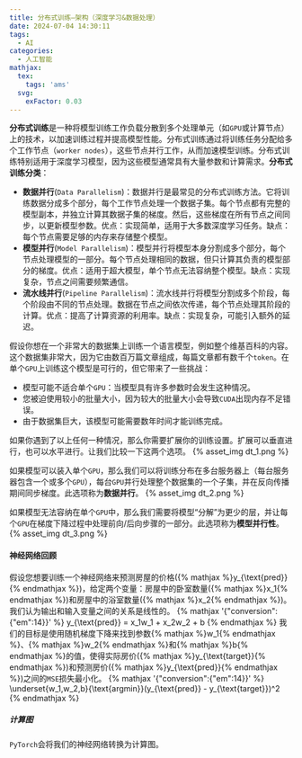 ```yaml
---
title: 分布式训练—架构（深度学习&数据处理）
date: 2024-07-04 14:30:11
tags:
  - AI
categories:
  - 人工智能
mathjax:
  tex:
    tags: 'ams'
  svg:
    exFactor: 0.03
---
```


**分布式训练**是一种将模型训练工作负载分散到多个处理单元（如`GPU`或计算节点）上的技术，以加速训练过程并提高模型性能。分布式训练通过将训练任务分配给多个工作节点（`worker nodes`），这些节点并行工作，从而加速模型训练。分布式训练特别适用于深度学习模型，因为这些模型通常具有大量参数和计算需求。**分布式训练分类**：
<!-- more -->
- **数据并行**(`Data Parallelism`)：数据并行是最常见的分布式训练方法。它将训练数据分成多个部分，每个工作节点处理一个数据子集。每个节点都有完整的模型副本，并独立计算其数据子集的梯度。然后，这些梯度在所有节点之间同步，以更新模型参数。优点：实现简单，适用于大多数深度学习任务。缺点：每个节点需要足够的内存来存储整个模型。
- **模型并行**(`Model Parallelism`)：模型并行将模型本身分割成多个部分，每个节点处理模型的一部分。每个节点处理相同的数据，但只计算其负责的模型部分的梯度。优点：适用于超大模型，单个节点无法容纳整个模型。缺点：实现复杂，节点之间需要频繁通信。
- **流水线并行**(`Pipeline Parallelism`)：流水线并行将模型分割成多个阶段，每个阶段由不同的节点处理。数据在节点之间依次传递，每个节点处理其阶段的计算。优点：提高了计算资源的利用率。缺点：实现复杂，可能引入额外的延迟。

假设你想在一个非常大的数据集上训练一个语言模型，例如整个维基百科的内容。这个数据集非常大，因为它由数百万篇文章组成，每篇文章都有数千个`token`。在单个`GPU`上训练这个模型是可行的，但它带来了一些挑战：
- 模型可能不适合单个`GPU`：当模型具有许多参数时会发生这种情况。
- 您被迫使用较小的批量大小，因为较大的批量大小会导致`CUDA`出现内存不足错误。
- 由于数据集巨大，该模型可能需要数年时间才能训练完成。

如果你遇到了以上任何一种情况，那么你需要扩展你的训练设置。扩展可以垂直进行，也可以水平进行。让我们比较一下这两个选项。
{% asset_img dt_1.png %}

如果模型可以装入单个`GPU`，那么我们可以将训练分布在多台服务器上（每台服务器包含一个或多个`GPU`），每台`GPU`并行处理整个数据集的一个子集，并在反向传播期间同步梯度。此选项称为**数据并行**。
{% asset_img dt_2.png %}

如果模型无法容纳在单个`GPU`中，那么我们需要将模型“分解”为更少的层，并让每个`GPU`在梯度下降过程中处理前向/后向步骤的一部分。此选项称为**模型并行性**。
{% asset_img dt_3.png %}

#### 神经网络回顾

假设您想要训练一个神经网络来预测房屋的价格({% mathjax %}y_{\text{pred}}{% endmathjax %})，给定两个变量：房屋中的卧室数量({% mathjax %}x_1{% endmathjax %})和房屋中的浴室数量({% mathjax %}x_2{% endmathjax %})。我们认为输出和输入变量之间的关系是线性的。
{% mathjax '{"conversion":{"em":14}}' %}
y_{\text{pred}} = x_1w_1 + x_2w_2 + b
{% endmathjax %}
我们的目标是使用随机梯度下降来找到参数{% mathjax %}w_1{% endmathjax %}、{% mathjax %}w_2{% endmathjax %}和{% mathjax %}b{% endmathjax %}的值，使得实际房价({% mathjax %}y_{\text{target}}{% endmathjax %})和预测房价({% mathjax %}y_{\text{pred}}{% endmathjax %})之间的`MSE`损失最小化。
{% mathjax '{"conversion":{"em":14}}' %}
\underset{w_1,w_2,b}{\text{argmin}}(y_{\text{pred}} - y_{\text{target}})^2
{% endmathjax %}
##### 计算图

`PyTorch`会将我们的神经网络转换为计算图。
